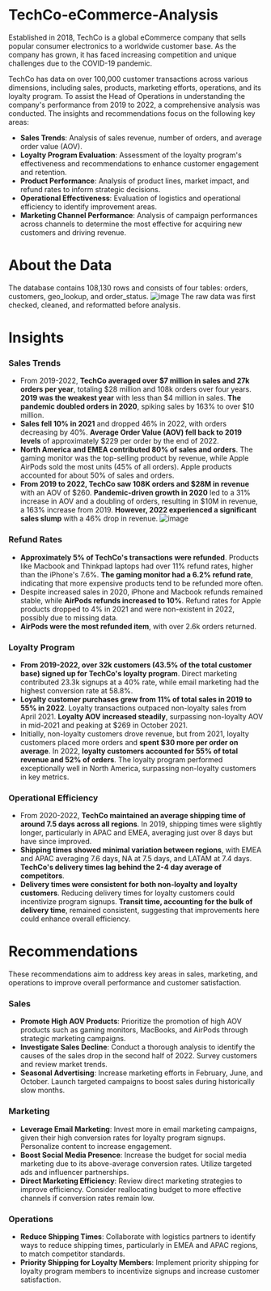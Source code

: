 # TechCo-eCommerce-Analysis
Established in 2018, TechCo is a global eCommerce company that sells popular consumer electronics to a worldwide customer base. As the company has grown, it has faced increasing competition and unique challenges due to the COVID-19 pandemic.

TechCo has data on over 100,000 customer transactions across various dimensions, including sales, products, marketing efforts, operations, and its loyalty program. To assist the Head of Operations in understanding the company's performance from 2019 to 2022, a comprehensive analysis was conducted. The insights and recommendations focus on the following key areas:

- **Sales Trends**: Analysis of sales revenue, number of orders, and average order value (AOV).
- **Loyalty Program Evaluation**: Assessment of the loyalty program's effectiveness and recommendations to enhance customer engagement and retention.
- **Product Performance**: Analysis of product lines, market impact, and refund rates to inform strategic decisions.
- **Operational Effectiveness**: Evaluation of logistics and operational efficiency to identify improvement areas.
- **Marketing Channel Performance**: Analysis of campaign performances across channels to determine the most effective for acquiring new customers and driving revenue.



# About the Data 
The database contains 108,130 rows and consists of four tables: orders, customers, geo_lookup, and order_status. 
![image](https://github.com/itseng13/TechCo-eCommerce-Analysis/assets/155334219/69762326-5ff2-4d82-a75d-118afff4ef89)
The raw data was first checked, cleaned, and reformatted before analysis. 


# Insights
### Sales Trends
- From 2019-2022, **TechCo averaged over $7 million in sales and 27k orders per year**, totaling $28 million and 108k orders over four years. **2019 was the weakest year** with less than $4 million in sales. **The pandemic doubled orders in 2020**, spiking sales by 163% to over $10 million.
- **Sales fell 10% in 2021** and dropped 46% in 2022, with orders decreasing by 40%. **Average Order Value (AOV) fell back to 2019 levels** of approximately $229 per order by the end of 2022.
- **North America and EMEA contributed 80% of sales and orders**. The gaming monitor was the top-selling product by revenue, while Apple AirPods sold the most units (45% of all orders). Apple products accounted for about 50% of sales and orders.
- **From 2019 to 2022, TechCo saw 108K orders and $28M in revenue** with an AOV of $260. **Pandemic-driven growth in 2020** led to a 31% increase in AOV and a doubling of orders, resulting in $10M in revenue, a 163% increase from 2019. **However, 2022 experienced a significant sales slump** with a 46% drop in revenue.
![image](https://github.com/user-attachments/assets/82cec29e-3d81-4e0b-b7a6-26ae34e2142a)
### Refund Rates
- **Approximately 5% of TechCo's transactions were refunded**. Products like Macbook and Thinkpad laptops had over 11% refund rates, higher than the iPhone's 7.6%. **The gaming monitor had a 6.2% refund rate**, indicating that more expensive products tend to be refunded more often.
- Despite increased sales in 2020, iPhone and Macbook refunds remained stable, while **AirPods refunds increased to 10%**. Refund rates for Apple products dropped to 4% in 2021 and were non-existent in 2022, possibly due to missing data.
- **AirPods were the most refunded item**, with over 2.6k orders returned.
### Loyalty Program
- **From 2019-2022, over 32k customers (43.5% of the total customer base) signed up for TechCo's loyalty program**. Direct marketing contributed 23.3k signups at a 40% rate, while email marketing had the highest conversion rate at 58.8%.
- **Loyalty customer purchases grew from 11% of total sales in 2019 to 55% in 2022**. Loyalty transactions outpaced non-loyalty sales from April 2021. **Loyalty AOV increased steadily**, surpassing non-loyalty AOV in mid-2021 and peaking at $269 in October 2021.
- Initially, non-loyalty customers drove revenue, but from 2021, loyalty customers placed more orders and **spent $30 more per order on average**. In 2022, **loyalty customers accounted for 55% of total revenue and 52% of orders**. The loyalty program performed exceptionally well in North America, surpassing non-loyalty customers in key metrics.
### Operational Efficiency
- From 2020-2022, **TechCo maintained an average shipping time of around 7.5 days across all regions**. In 2019, shipping times were slightly longer, particularly in APAC and EMEA, averaging just over 8 days but have since improved.
- **Shipping times showed minimal variation between regions**, with EMEA and APAC averaging 7.6 days, NA at 7.5 days, and LATAM at 7.4 days. **TechCo's delivery times lag behind the 2-4 day average of competitors**.
- **Delivery times were consistent for both non-loyalty and loyalty customers**. Reducing delivery times for loyalty customers could incentivize program signups. **Transit time, accounting for the bulk of delivery time**, remained consistent, suggesting that improvements here could enhance overall efficiency.

# Recommendations
These recommendations aim to address key areas in sales, marketing, and operations to improve overall performance and customer satisfaction.
### Sales
- **Promote High AOV Products**: Prioritize the promotion of high AOV products such as gaming monitors, MacBooks, and AirPods through strategic marketing campaigns.
- **Investigate Sales Decline**: Conduct a thorough analysis to identify the causes of the sales drop in the second half of 2022. Survey customers and review market trends.
- **Seasonal Advertising**: Increase marketing efforts in February, June, and October. Launch targeted campaigns to boost sales during historically slow months.
### Marketing
- **Leverage Email Marketing**: Invest more in email marketing campaigns, given their high conversion rates for loyalty program signups. Personalize content to increase engagement.
- **Boost Social Media Presence**: Increase the budget for social media marketing due to its above-average conversion rates. Utilize targeted ads and influencer partnerships.
- **Direct Marketing Efficiency**: Review direct marketing strategies to improve efficiency. Consider reallocating budget to more effective channels if conversion rates remain low.
### Operations
- **Reduce Shipping Times**: Collaborate with logistics partners to identify ways to reduce shipping times, particularly in EMEA and APAC regions, to match competitor standards.
- **Priority Shipping for Loyalty Members**: Implement priority shipping for loyalty program members to incentivize signups and increase customer satisfaction.
